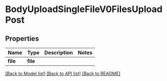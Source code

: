 # BodyUploadSingleFileV0FilesUploadPost

## Properties
Name | Type | Description | Notes
------------ | ------------- | ------------- | -------------
**file** | **file** |  | 

[[Back to Model list]](../README.md#documentation-for-models) [[Back to API list]](../README.md#documentation-for-api-endpoints) [[Back to README]](../README.md)


